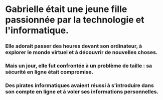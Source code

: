 # Gabrielle était une jeune fille passionnée par la technologie et l'informatique.

### Elle adorait passer des heures devant son ordinateur, à explorer le monde virtuel et à découvrir de nouvelles choses.

### Mais un jour, elle fut confrontée à un problème de taille : sa sécurité en ligne était compromise.

### Des pirates informatiques avaient réussi à s'introduire dans son compte en ligne et à voler ses informations personnelles.
